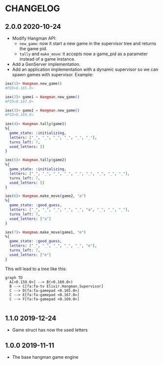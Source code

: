 # CHANGELOG

## 2.0.0 2020-10-24
* Modify Hangman API:
  * `new_game`: now it start a new game in the supervisor tree and returns the game pid.
  * `tally` and `make_move`: it accepts now a game_pid as a parameter instead of a game instance.
* Add a GenServer implementation.
* Add an application implementation with a dynamic supervisor so 
we can spawn games with supervisor. Example:
```elixir
iex(1)> Hangman.new_game()
#PID<0.165.0>

iex(2)> game1 = Hangman.new_game()
#PID<0.167.0>

iex(3)> game2 = Hangman.new_game()
#PID<0.169.0>
        
iex(4)> Hangman.tally(game1)
%{
  game_state: :initializing,
  letters: ["_", "_", "_", "_", "_", "_"],
  turns_left: 7,
  used_letters: []
}

iex(5)> Hangman.tally(game2)
%{
  game_state: :initializing,
  letters: ["_", "_", "_", "_", "_", "_", "_", "_", "_"],
  turns_left: 7,
  used_letters: []
}

iex(6)> Hangman.make_move(game2, "a")
%{
  game_state: :good_guess,
  letters: ["_", "_", "_", "_", "_", "a", "_", "_", "_"],
  turns_left: 7,
  used_letters: ["a"]
}

iex(7)> Hangman.make_move(game1, "e")
%{
  game_state: :good_guess,
  letters: ["_", "_", "_", "_", "_", "e"],
  turns_left: 7,
  used_letters: ["e"]
}
```
This will lead to a tree like this:
```mermaid
graph TD
  A[<0.159.0>] --> B(<0.160.0>)
  B --> C[fa:fa-tv Elixir.Hangman.Supervisor]
  C --> D[fa:fa-gamepad <0.165.0>]
  C --> E[fa:fa-gamepad <0.167.0>]
  C --> F[fa:fa-gamepad <0.169.0>]
		
```

## 1.1.0 2019-12-24
* Game struct has now the used letters

## 1.0.0 2019-11-11
* The base hangman game engine
